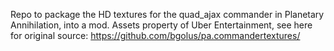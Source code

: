 Repo to package the HD textures for the quad_ajax commander in Planetary Annihilation, into a mod. Assets property of Uber Entertainment, see here for original source: https://github.com/bgolus/pa.commandertextures/
